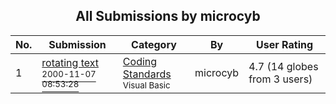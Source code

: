 ﻿<div align="center">

## All Submissions by microcyb

</div>

No.  | Submission | Category | By   | User Rating
---- | ---------- | -------- | ---- | -----------
1 | [rotating text<br /><sup>2000-11-07 08:53:28</sup>](https://github.com/Planet-Source-Code/microcyb-rotating-text__1-12596) | [Coding Standards<br /><sup>Visual Basic</sup>](../ByCategory/coding-standards__1-43.md) | microcyb | 4.7 (14 globes from 3 users)
